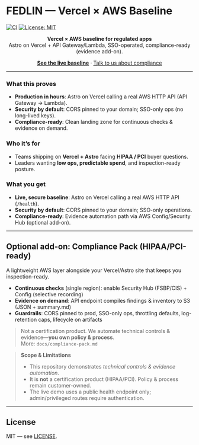 # FEDLIN — Vercel × AWS Baseline

[![CI](https://github.com/fedlinllc/fedlin-vercel-aws-baseline/actions/workflows/ci.yml/badge.svg)](../../actions/workflows/ci.yml)
[![License: MIT](https://img.shields.io/badge/License-MIT-yellow.svg)](LICENSE)

<p align="center"><strong>Vercel × AWS baseline for regulated apps</strong><br/>
Astro on Vercel + API Gateway/Lambda, SSO-operated, compliance-ready (evidence add-on).</p>

<p align="center">
  <a href="https://fedlin-vercel-aws-baseline.vercel.app"><b>See the live baseline</b></a> ·
  <a href="https://fedlin.com/contact">Talk to us about compliance</a>
</p>

---

### What this proves
- **Production in hours**: Astro on Vercel calling a real AWS HTTP API (API Gateway → Lambda).
- **Security by default**: CORS pinned to your domain; SSO-only ops (no long-lived keys).
- **Compliance-ready**: Clean landing zone for continuous checks & evidence on demand.

### Who it’s for
- Teams shipping on **Vercel + Astro** facing **HIPAA / PCI** buyer questions.
- Leaders wanting **low ops, predictable spend**, and inspection-ready posture.

### What you get
- **Live, secure baseline**: Astro on Vercel calling a real AWS HTTP API (`/health`).
- **Security by default**: CORS pinned to your domain; SSO-only operations.
- **Compliance-ready**: Evidence automation path via AWS Config/Security Hub (optional add-on).


---

## Optional add-on: Compliance Pack (HIPAA/PCI-ready)
A lightweight AWS layer alongside your Vercel/Astro site that keeps you inspection-ready.

- **Continuous checks** (single region): enable Security Hub (FSBP/CIS) + Config (selective recording)  
- **Evidence on demand**: API endpoint compiles findings & inventory to S3 (JSON + summary.md)  
- **Guardrails**: CORS pinned to prod, SSO-only ops, throttling defaults, log-retention caps, lifecycle on artifacts

> Not a certification product. We automate technical controls & evidence—**you own policy & process**.  
> More: `docs/compliance-pack.md`

> **Scope & Limitations**
> - This repository demonstrates *technical controls & evidence automation*.
> - It is **not** a certification product (HIPAA/PCI). Policy & process remain customer-owned.
> - The live demo uses a public health endpoint only; admin/privileged routes require authentication.


---

## License
MIT — see [LICENSE](./LICENSE).
